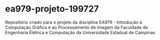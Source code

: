 # ea979-projeto-199727
Repositório criado para o projeto da disciplina EA979 - Introdução à Computação Gráfica e ao Processamento de Imagem da Faculdade de Engenharia Elétrica e Computação da Universidade Estadual de Campinas
